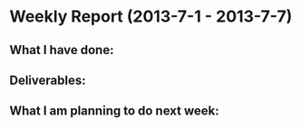 Weekly Report (2013-7-1 - 2013-7-7)
=====================================

What I have done:
-----------------

Deliverables:
-------------

What I am planning to do next week:
-----------------------------------
